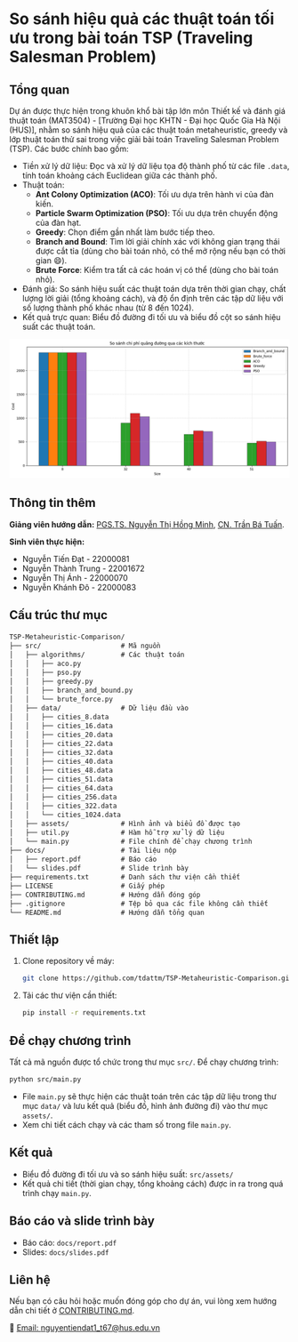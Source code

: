 # So sánh hiệu quả các thuật toán tối ưu trong bài toán TSP (Traveling Salesman Problem)

## Tổng quan
Dự án được thực hiện trong khuôn khổ bài tập lớn môn Thiết kế và đánh giá thuật toán (MAT3504) - [Trường Đại học KHTN - Đại học Quốc Gia Hà Nội (HUS)], nhằm so sánh hiệu quả của các thuật toán metaheuristic, greedy và lớp thuật toán thử sai trong việc giải bài toán Traveling Salesman Problem (TSP). Các bước chính bao gồm:

- Tiền xử lý dữ liệu: Đọc và xử lý dữ liệu tọa độ thành phố từ các file `.data`, tính toán khoảng cách Euclidean giữa các thành phố.
- Thuật toán:
  - **Ant Colony Optimization (ACO)**: Tối ưu dựa trên hành vi của đàn kiến.
  - **Particle Swarm Optimization (PSO)**: Tối ưu dựa trên chuyển động của đàn hạt.
  - **Greedy**: Chọn điểm gần nhất làm bước tiếp theo.
  - **Branch and Bound**: Tìm lời giải chính xác với không gian trạng thái được cắt tỉa (dùng cho bài toán nhỏ, có thể mở rộng nếu bạn có thời gian 😄).
  - **Brute Force**: Kiểm tra tất cả các hoán vị có thể (dùng cho bài toán nhỏ).
- Đánh giá: So sánh hiệu suất các thuật toán dựa trên thời gian chạy, chất lượng lời giải (tổng khoảng cách), và độ ổn định trên các tập dữ liệu với số lượng thành phố khác nhau (từ 8 đến 1024).
- Kết quả trực quan: Biểu đồ đường đi tối ưu và biểu đồ cột so sánh hiệu suất các thuật toán.

![So sách chi phí với đa dạng thành phố (city)](src/assets/cost_multi_size.png)

## Thông tin thêm
**Giảng viên hướng dẫn:** [PGS.TS. Nguyễn Thị Hồng Minh](https://hus.vnu.edu.vn/gioi-thieu/can-bo/danh-sach-can-bo/nguyen-thi-hong-minh-1863.html), [CN. Trần Bá Tuấn](https://hus.vnu.edu.vn/gioi-thieu/can-bo/danh-sach-can-bo/tran-ba-tuan-3033.html).

**Sinh viên thực hiện:**
- Nguyễn Tiến Đạt        - 22000081
- Nguyễn Thành Trung     - 22001672
- Nguyễn Thị Ánh         - 22000070
- Nguyễn Khánh Đô        - 22000083

## Cấu trúc thư mục

```plain
TSP-Metaheuristic-Comparison/
├── src/                    # Mã nguồn
│   ├── algorithms/         # Các thuật toán
│   │   ├── aco.py
│   │   ├── pso.py
│   │   ├── greedy.py
│   │   ├── branch_and_bound.py
│   │   └── brute_force.py
│   ├── data/               # Dữ liệu đầu vào
│   │   ├── cities_8.data
│   │   ├── cities_16.data
│   │   ├── cities_20.data
│   │   ├── cities_22.data
│   │   ├── cities_32.data
│   │   ├── cities_40.data
│   │   ├── cities_48.data
│   │   ├── cities_51.data
│   │   ├── cities_64.data
│   │   ├── cities_256.data
│   │   ├── cities_322.data
│   │   └── cities_1024.data
│   ├── assets/             # Hình ảnh và biểu đồ được tạo
│   ├── util.py             # Hàm hỗ trợ xử lý dữ liệu
│   └── main.py             # File chính để chạy chương trình
├── docs/                   # Tài liệu nộp
│   ├── report.pdf          # Báo cáo
│   └── slides.pdf          # Slide trình bày
├── requirements.txt        # Danh sách thư viện cần thiết
├── LICENSE                 # Giấy phép
├── CONTRIBUTING.md         # Hướng dẫn đóng góp
├── .gitignore              # Tệp bỏ qua các file không cần thiết
└── README.md               # Hướng dẫn tổng quan
```

## Thiết lập

1. Clone repository về máy:
   ```bash
   git clone https://github.com/tdattm/TSP-Metaheuristic-Comparison.git
   ```
2. Tải các thư viện cần thiết:
   ```bash
   pip install -r requirements.txt
   ```

## Để chạy chương trình
Tất cả mã nguồn được tổ chức trong thư mục `src/`. Để chạy chương trình:
```bash
python src/main.py
```
- File `main.py` sẽ thực hiện các thuật toán trên các tập dữ liệu trong thư mục `data/` và lưu kết quả (biểu đồ, hình ảnh đường đi) vào thư mục `assets/`.
- Xem chi tiết cách chạy và các tham số trong file `main.py`.

## Kết quả
- Biểu đồ đường đi tối ưu và so sánh hiệu suất: `src/assets/`
- Kết quả chi tiết (thời gian chạy, tổng khoảng cách) được in ra trong quá trình chạy `main.py`.

## Báo cáo và slide trình bày
- Báo cáo: `docs/report.pdf`
- Slides: `docs/slides.pdf`

## Liên hệ
Nếu bạn có câu hỏi hoặc muốn đóng góp cho dự án, vui lòng xem hướng dẫn chi tiết ở [CONTRIBUTING.md](CONTRIBUTING.md).

📧 [Email: nguyentiendat1_t67@hus.edu.vn](mailto:nguyentiendat1_t67@hus.edu.vn)